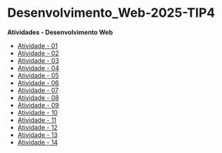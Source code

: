 # Desenvolvimento_Web-2025-TIP4

**Atividades - Desenvolvimento Web**

- [Atividade - 01](https://augusto1804.github.io/Atividade-01/)
- [Atividade - 02](https://augusto1804.github.io/Atividade-02/)
- [Atividade - 03](https://augusto1804.github.io/Atividade-03/)
- [Atividade - 04](https://augusto1804.github.io/Atividade-04/)
- [Atividade - 05](https://augusto1804.github.io/Atividade-05/)
- [Atividade - 06](https://augusto1804.github.io/Atividade-06/)
- [Atividade - 07](https://augusto1804.github.io/Atividade-07/)
- [Atividade - 08](https://github.com/Augusto1804/Atividade-08)
- [Atividade - 09](https://github.com/Augusto1804/Atividade-09)
- [Atividade - 10](https://github.com/Augusto1804/Atividade-10)
- [Atividade - 11](https://github.com/Augusto1804/Atividade-11)
- [Atividade - 12](https://github.com/Augusto1804/Atividade-12)
- [Atividade - 13]()
- [Atividade - 14]()
